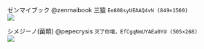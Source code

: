 ゼンマイブック
@zenmaibook
三猿
`Ee808syUEAAQ4vN (849×1500)`<br>
![](https://pbs.twimg.com/media/Ee808syUEAAQ4vN?format=jpg&name=orig)

シメジーノ(菌類)
@pepecrysis
`灭了你哦，EfCgqNmUYAEa0YU (505×268)`<br>
![](https://pbs.twimg.com/media/EfCgqNmUYAEa0YU?format=png&name=orig)
